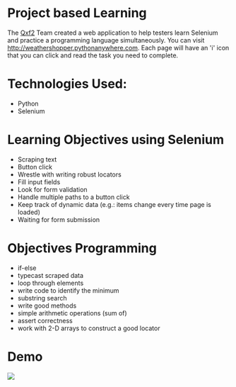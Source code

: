# Project based Learning
The [Qxf2](https://qxf2.com/?utm_source=github&utm_medium=click&utm_campaign=Weather%20shopper) Team created a web application to help testers learn Selenium and practice a programming language simultaneously. You can visit http://weathershopper.pythonanywhere.com. Each page will have an 'i' icon that you can click and read the task you need to complete.

# Technologies Used:
<ul>
<li>Python</li>
<li>Selenium</li>
</ul>

# Learning Objectives using Selenium
<ul>
<li>Scraping text </li>
<li>Button click </li>
<li>Wrestle with writing robust locators </li>
<li>Fill input fields </li>
<li>Look for form validation </li>
<li>Handle multiple paths to a button click  </li>
<li>Keep track of dynamic data (e.g.: items change every time page is loaded)  </li>
<li> Waiting for form submission </li>
</ul> 
 
# Objectives Programming
<ul>
<li>if-else  </li>
<li>typecast scraped data  </li>
<li>loop through elements  </li>
<li>write code to identify the minimum  </li>
<li>substring search </li>
<li>write good methods </li>
<li>simple arithmetic operations (sum of)  </li>
<li>assert correctness  </li>
<li>work with 2-D arrays to construct a good locator </li>
</ul>

# Demo

![](demo.gif)



